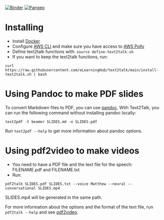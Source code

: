 [![Binder](https://mybinder.org/badge_logo.svg)](https://mybinder.org/v2/gh/eLearningHub/pdf2video/main)
[![Pangeo](https://binder.pangeo.io/badge.svg)](https://binder.pangeo.io/v2/gh/eLearningHub/pdf2video/main)

# Installing

* Install [Docker](https://docs.docker.com/get-docker/)
* Configure [AWS CLI](https://docs.aws.amazon.com/cli/latest/userguide/cli-chap-install.html) and make sure you have access to [AWS Polly](https://docs.aws.amazon.com/polly/latest/dg/setting-up.html)
* Define text2talk functions with: `source define-text2talk.sh`
* If you want to keep the text2talk functions, run: 
```
curl https://raw.githubusercontent.com/eLearningHub/text2talk/main/install-text2talk.sh | bash
```

# Using Pandoc to make PDF slides
To convert Markdown files to PDF, you can use [pandoc](https://pandoc.org/). With Text2Talk, you can run the following command without installing pandoc locally:
```
text2pdf -t beamer SLIDES.md -o SLIDES.pdf
```
Run `text2pdf --help` to get more information about pandoc options. 

# Using pdf2video to make videos
* You need to have a PDF file and the text file for the speech: FILENAME.pdf and FILENAME.txt
* Run:
```
pdf2talk SLIDES.pdf SLIDES.txt --voice Matthew --neural --conversational SLIDES.mp4
```
SLIDES.mp4 will be generated in the same path.

For more information about the options and the format of the text file, run `pdf2talk --help` and see [pdf2video](https://github.com/tjunttila/pdf2video).
